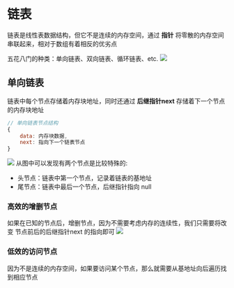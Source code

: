 # 链表
链表是线性表数据结构，但它不是连续的内存空间，通过 **指针** 将零散的内存空间串联起来，相对于数组有着相反的优劣点

五花八门的种类：单向链表、双向链表、循环链表、etc.
![](https://tva1.sinaimg.cn/large/007S8ZIlgy1gitmno9yfaj30vq0jf3z3.jpg)

## 单向链表
链表中每个节点存储着内存块地址，同时还通过 **后继指针next** 存储着下一个节点的内存块地址

```js
// 单向链表节点结构
{
    data: 内存块数据,
    next: 指向下一个链表节点
}
```

![](https://tva1.sinaimg.cn/large/007S8ZIlgy1gitn0mny4mj30vq0b3aa9.jpg)
从图中可以发现有两个节点是比较特殊的:
- 头节点：链表中第一个节点，记录着链表的基地址
- 尾节点：链表中最后一个节点，后继指针指向 null

### 高效的增删节点
如果在已知的节点后，增删节点，因为不需要考虑内存的连续性，我们只需要将改变 节点前后的后继指针next 的指向即可
![](https://tva1.sinaimg.cn/large/007S8ZIlgy1gitnkxmtoaj30vq0i274p.jpg)

### 低效的访问节点
因为不是连续的内存空间，如果要访问某个节点，那么就需要从基地址向后遍历找到相应节点